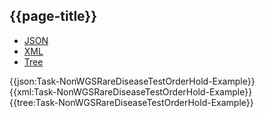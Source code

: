 ## {{page-title}}

<div class="nhsd-!t-margin-bottom-6">
  <ul class="nav nav-tabs" role="tablist">
        <li role="presentation" class="active">
            <a href="#JSON-T-NWRDTOH-E" role="tab" data-toggle="tab">JSON</a>
        </li>
         <li role="presentation">
            <a href="#XML-T-NWRDTOH-E" role="tab" data-toggle="tab">XML</a>
        </li>
        <li role="presentation">
            <a href="#Tree-T-NWRDTOH-E" role="tab" data-toggle="tab">Tree</a>
        </li>
  </ul>
    
  <div class="tab-content snippet">
    <div id="JSON-T-NWRDTOH-E" role="tabpanel" class="tab-pane active">
{{json:Task-NonWGSRareDiseaseTestOrderHold-Example}}
    </div>
    <div id="XML-T-NWRDTOH-E" role="tabpanel" class="tab-pane">
{{xml:Task-NonWGSRareDiseaseTestOrderHold-Example}}
    </div>
    <div id="Tree-T-NWRDTOH-E" role="tabpanel" class="tab-pane">
{{tree:Task-NonWGSRareDiseaseTestOrderHold-Example}}
    </div>
  </div>
</div>